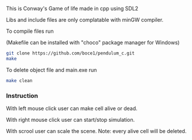 This is Conway's Game of life made in cpp using SDL2

Libs and include files are only complatable with minGW compiler.

To compile files run

(Makefile can be installed with "choco" package manager for Windows) 
```bash
git clone https://github.com/boce1/pendulum_c.git
make
```

To delete object file and main.exe run
```bash
make clean
```

### Instruction
With left mouse click user can make cell alive or dead.

With right mouse click user can start/stop simulation.

With scrool user can scale the scene. Note: every alive cell will be deleted.


